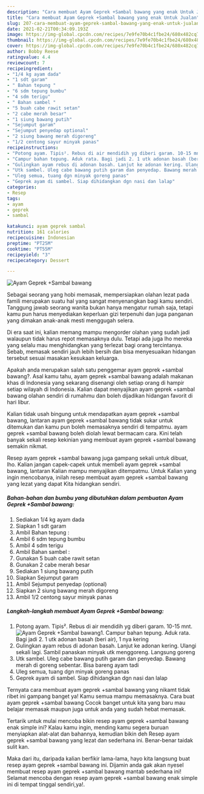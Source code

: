 ```yaml
---
description: "Cara membuat Ayam Geprek +Sambal bawang yang enak Untuk Jualan"
title: "Cara membuat Ayam Geprek +Sambal bawang yang enak Untuk Jualan"
slug: 207-cara-membuat-ayam-geprek-sambal-bawang-yang-enak-untuk-jualan
date: 2021-02-21T00:34:09.193Z
image: https://img-global.cpcdn.com/recipes/7e9fe70b4c1fbe24/680x482cq70/ayam-geprek-sambal-bawang-foto-resep-utama.jpg
thumbnail: https://img-global.cpcdn.com/recipes/7e9fe70b4c1fbe24/680x482cq70/ayam-geprek-sambal-bawang-foto-resep-utama.jpg
cover: https://img-global.cpcdn.com/recipes/7e9fe70b4c1fbe24/680x482cq70/ayam-geprek-sambal-bawang-foto-resep-utama.jpg
author: Bobby Reese
ratingvalue: 4.4
reviewcount: 7
recipeingredient:
- "1/4 kg ayam dada"
- "1 sdt garam"
- " Bahan tepung "
- "6 sdm tepung bumbu"
- "4 sdm terigu"
- " Bahan sambel "
- "5 buah cabe rawit setan"
- "2 cabe merah besar"
- "1 siung bawang putih"
- "Sejumput garam"
- "Sejumput penyedap optional"
- "2 siung bawang merah digoreng"
- "1/2 centong sayur minyak panas"
recipeinstructions:
- "Potong ayam. Tipis². Rebus di air mendidih yg diberi garam. 10-15 mnt."
- "Campur bahan tepung. Aduk rata. Bagi jadi 2. 1 utk adonan basah (beri air), 1 nya kering"
- "Gulingkan ayam rebus di adonan basah. Lanjut ke adonan kering. Ulangi sekali lagi. Sambil panaskan minyak utk menggoreng. Langsung goreng"
- "Utk sambel. Uleg cabe bawang putih garam dan penyedap. Bawang merah di goreng sebentar. Bisa bareng ayam tadi"
- "Uleg semua, tuang dgn minyak goreng panas"
- "Geprek ayam di sambel. Siap dihidangkan dgn nasi dan lalap"
categories:
- Resep
tags:
- ayam
- geprek
- sambal

katakunci: ayam geprek sambal 
nutrition: 161 calories
recipecuisine: Indonesian
preptime: "PT25M"
cooktime: "PT55M"
recipeyield: "3"
recipecategory: Dessert

---
```



![Ayam Geprek +Sambal bawang](https://img-global.cpcdn.com/recipes/7e9fe70b4c1fbe24/680x482cq70/ayam-geprek-sambal-bawang-foto-resep-utama.jpg)

Sebagai seorang yang hobi memasak, mempersiapkan olahan lezat pada famili merupakan suatu hal yang sangat menyenangkan bagi kamu sendiri. Tanggung jawab seorang  wanita bukan hanya mengatur rumah saja, tetapi kamu pun harus menyediakan keperluan gizi terpenuhi dan juga panganan yang dimakan anak-anak mesti menggugah selera.

Di era  saat ini, kalian memang mampu mengorder olahan yang sudah jadi walaupun tidak harus repot memasaknya dulu. Tetapi ada juga lho mereka yang selalu mau menghidangkan yang terlezat bagi orang tercintanya. Sebab, memasak sendiri jauh lebih bersih dan bisa menyesuaikan hidangan tersebut sesuai masakan kesukaan keluarga. 



Apakah anda merupakan salah satu penggemar ayam geprek +sambal bawang?. Asal kamu tahu, ayam geprek +sambal bawang adalah makanan khas di Indonesia yang sekarang disenangi oleh setiap orang di hampir setiap wilayah di Indonesia. Kalian dapat menyajikan ayam geprek +sambal bawang olahan sendiri di rumahmu dan boleh dijadikan hidangan favorit di hari libur.

Kalian tidak usah bingung untuk mendapatkan ayam geprek +sambal bawang, lantaran ayam geprek +sambal bawang tidak sukar untuk ditemukan dan kamu pun boleh memasaknya sendiri di tempatmu. ayam geprek +sambal bawang boleh diolah lewat bermacam cara. Kini telah banyak sekali resep kekinian yang membuat ayam geprek +sambal bawang semakin nikmat.

Resep ayam geprek +sambal bawang juga gampang sekali untuk dibuat, lho. Kalian jangan capek-capek untuk membeli ayam geprek +sambal bawang, lantaran Kalian mampu menyajikan ditempatmu. Untuk Kalian yang ingin mencobanya, inilah resep membuat ayam geprek +sambal bawang yang lezat yang dapat Kita hidangkan sendiri.

<!--inarticleads1-->

##### Bahan-bahan dan bumbu yang dibutuhkan dalam pembuatan Ayam Geprek +Sambal bawang:

1. Sediakan 1/4 kg ayam dada
1. Siapkan 1 sdt garam
1. Ambil  Bahan tepung :
1. Ambil 6 sdm tepung bumbu
1. Ambil 4 sdm terigu
1. Ambil  Bahan sambel :
1. Gunakan 5 buah cabe rawit setan
1. Gunakan 2 cabe merah besar
1. Sediakan 1 siung bawang putih
1. Siapkan Sejumput garam
1. Ambil Sejumput penyedap (optional)
1. Siapkan 2 siung bawang merah digoreng
1. Ambil 1/2 centong sayur minyak panas




<!--inarticleads2-->

##### Langkah-langkah membuat Ayam Geprek +Sambal bawang:

1. Potong ayam. Tipis². Rebus di air mendidih yg diberi garam. 10-15 mnt.
<img src="https://img-global.cpcdn.com/steps/77e68e7db762b5c1/160x128cq70/ayam-geprek-sambal-bawang-langkah-memasak-1-foto.jpg" alt="Ayam Geprek +Sambal bawang">1. Campur bahan tepung. Aduk rata. Bagi jadi 2. 1 utk adonan basah (beri air), 1 nya kering
1. Gulingkan ayam rebus di adonan basah. Lanjut ke adonan kering. Ulangi sekali lagi. Sambil panaskan minyak utk menggoreng. Langsung goreng
1. Utk sambel. Uleg cabe bawang putih garam dan penyedap. Bawang merah di goreng sebentar. Bisa bareng ayam tadi
1. Uleg semua, tuang dgn minyak goreng panas
1. Geprek ayam di sambel. Siap dihidangkan dgn nasi dan lalap




Ternyata cara membuat ayam geprek +sambal bawang yang nikamt tidak ribet ini gampang banget ya! Kamu semua mampu memasaknya. Cara buat ayam geprek +sambal bawang Cocok banget untuk kita yang baru mau belajar memasak maupun juga untuk anda yang sudah hebat memasak.

Tertarik untuk mulai mencoba bikin resep ayam geprek +sambal bawang enak simple ini? Kalau kamu ingin, mending kamu segera buruan menyiapkan alat-alat dan bahannya, kemudian bikin deh Resep ayam geprek +sambal bawang yang lezat dan sederhana ini. Benar-benar taidak sulit kan. 

Maka dari itu, daripada kalian berfikir lama-lama, hayo kita langsung buat resep ayam geprek +sambal bawang ini. Dijamin anda gak akan nyesel membuat resep ayam geprek +sambal bawang mantab sederhana ini! Selamat mencoba dengan resep ayam geprek +sambal bawang enak simple ini di tempat tinggal sendiri,ya!.

